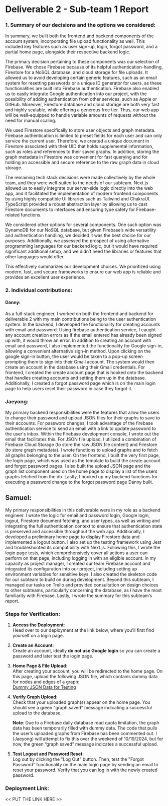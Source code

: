 # Deliverable 2 - Sub-team 1 Report

### 1. Summary of our decisions and the options we considered:
In summary, we built both the frontend and backend components of the account system, incorporating file upload functionality as well. This included key features such as user sign-up, login, forgot password, and a partial home page, alongside their respective backend logic.

The primary decision pertaining to these components was our selection of Firebase. We chose Firebase because of its helpful authentication-handling, Firestore for a NoSQL database, and cloud storage for file uploads. It allowed us to avoid developing certain generic features, such as an email system for resetting passwords or a unique ID generator for users, as these functionalities are built into Firebase authentication. Firebase also enabled us to easily integrate Google authentication into our project, with the possibility of adding authentication from other services, such as Apple or GitHub. Moreover, Firestore database and cloud storage are both very fast and highly scalable, while offering a generous free tier. Thus, our web app will be well-equipped to handle variable amounts of requests without the need for manual scaling.

We used Firestore specifically to store user objects and graph metadata. Firebase authentication is limited to preset fields for each user and can only service the current user. Therefore, we created a unique document in Firestore associated with their UID that holds supplemental information, such as roles and references to their saved graphs. In addition, storing the graph metadata in Firestore was convenient for fast querying and for holding an accessible and secure reference to the raw graph data in cloud storage.

The remaining tech stack decisions were made collectively by the whole team, and they were well-suited to the needs of our subteam. Next.js allowed us to easily integrate our server-side logic directly into the web app, and it facilitated the implementation of modern frontend components by using highly compatible UI libraries such as Tailwind and ChakraUI. TypeScript provided a robust abstraction layer by allowing us to cast Firestore documents to interfaces and ensuring type safety for Firebase-related functions.

We considered other options for several components. One such option was DynamoDB for our NoSQL database, but given Firebase’s wide versatility and authentication handling, we decided it was the best choice for our purposes. Additionally, we assessed the prospect of using alternative programming languages for our backend logic, but it would have required significant additional setup, and we didn’t need the libraries or features that other languages would offer.

This effectively summarizes our development choices. We prioritized using modern, fast, and secure frameworks to ensure our web app is reliable and provides an excellent user experience.

### 2. Individual contributions:

#### **Danny:**
As a full-stack engineer, I worked on both the frontend and backend for deliverable 2 with my main contributions being to the user authentication system. In the backend, I developed the functionality for creating accounts with email and password. Using firebase authentication service, I caught any account creation errors as if the email entered has already been signed up with, it would throw an error. In addition to creating an account with email and password, I also implemented the functionality for Google sign-in, allowing a convenient alternative sign-in method. Upon clicking on the google sign-in button, the user would be taken to a pop-up screen prompting them to sign into their Gmail account. The system would then create an account in the database using their Gmail credentials. For frontend, I created the create account page that is hooked onto the backend that handles creating accounts and setting them up in the database. Additionally, I created a forgot password page which is on the main login page to help users reset their password in case they forgot it.

### **Jaeyong:**
My primary backend responsibilities were the features that allow the users to change their password and upload JSON files for their graphs to save to their accounts. For password changes, I took advantage of the firebase authentication service to send an email with a link to update password to the user's inbox. Within the Firebase development console, I wrote out the email that facilitates this. For JSON file upload, I utilized a combination of Firebase Cloud Storage (to store the raw JSON file content) and Firestore (to store graph metadata). I wrote functions to upload graphs and to fetch all graphs belonging to the user. On the frontend, I built the very first page, the login page, which was used as the template to build the create account and forgot password pages. I also built the upload JSON page and the graph list component used on the home page to display a list of the users graphs fetched from the db. Lastly, I hooked up my backend functions for executing a password change to the forgot password page Danny built.

## **Samuel:**
My primary responsibilities in this deliverable were in my role as a backend engineer. I wrote the logic for email and password login, Google login, logout, Firestore document fetching, and user types, as well as writing and integrating the full authentication context to ensure that authentication state is preserved and accessible throughout the web app. Additionally, I developed a preliminary home page to display Firestore data and implemented a logout button. I also set up the testing framework using Jest and troubleshooted its compatibility with Next.js. Following this, I wrote the login page tests, which comprehensively cover all actions a user can perform on that page, including logging in with an eligible account. In my capacity as project manager, I created our team Firebase account and integrated its configuration into our project, including setting up environment variables for sensitive keys. I also created the skeleton code for our subteam to build on during development. Beyond this subteam, I managed our tasks on Trello and provided consultation on design choices to other subteams, particularly concerning the database, as I have the most familiarity with Firebase. Lastly, I wrote the summary for this subteam’s report.

### Steps for Verification:

1. **Access the Deployment**:  
   Head over to our deployment at the link below, where you'll first find yourself on a login page.

2. **Create an Account**:  
   Create an account, ideally **do not use Google login** so you can create a password and later test the login page.

3. **Home Page & File Upload**:  
   After creating your account, you will be redirected to the home page. On this page, upload the following JSON file, which contains dummy data for nodes and edges of a graph:  
   [Dummy JSON Data for Testing](https://drive.google.com/drive/folders/1Bgcx9l224UFH2GCEW-DQcYPc2k1sJJfJ?usp=sharing)

4. **Verify Graph Upload**:  
   Check that your uploaded graph(s) appear on the home page. You should see a green "graph saved" message indicating a successful upload to the database.  

   **Note**: Due to a Firebase daily database read quota limitation, the graph data has been temporarily filled with dummy data. The code that pulls the user’s uploaded graphs from Firebase has been commented out. I (Jaeyong) will attempt to fix this over the weekend of 10/19/2024, but for now, the green “graph saved” message indicates a successful upload.

5. **Test Logout and Password Reset**:  
   Log out by clicking the "Log Out" button. Then, test the "Forgot Password" functionality on the main login page by sending an email to reset your password. Verify that you can log in with the newly created password.

### Deployment Link:  
<< PUT THE LINK HERE >>
